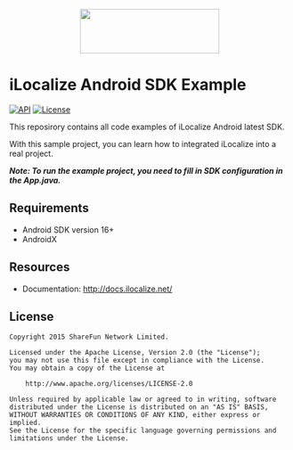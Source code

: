 [<p align="center"><img src="https://cdnimage-b.aihelp.net/FileService/UserFile/202104080254062196a89b06db1.png" data-canonical-src="https://cdnimage-b.aihelp.net/FileService/UserFile/202104080254062196a89b06db1.png" width="250" height="80" align="center"/></p>](https://ilocalize.net/)



# iLocalize Android SDK Example



[![API](https://img.shields.io/badge/MinSdk-16%2B-brightgreen.svg?style=flat)](https://android-arsenal.com/api?level=16) [![License](https://img.shields.io/badge/License%20-Apache%202-337ab7.svg)](https://www.apache.org/licenses/LICENSE-2.0)



This reposirory contains all code examples of iLocalize Android latest SDK.

With this sample project, you can learn how to integrated iLocalize into a real project.

***Note: To run the example project, you need to fill in SDK configuration in the App.java.***



## Requirements

- Android SDK version 16+
- AndroidX



## Resources

- Documentation: http://docs.ilocalize.net/



## License

```
Copyright 2015 ShareFun Network Limited.

Licensed under the Apache License, Version 2.0 (the "License");
you may not use this file except in compliance with the License.
You may obtain a copy of the License at

    http://www.apache.org/licenses/LICENSE-2.0

Unless required by applicable law or agreed to in writing, software
distributed under the License is distributed on an "AS IS" BASIS,
WITHOUT WARRANTIES OR CONDITIONS OF ANY KIND, either express or implied.
See the License for the specific language governing permissions and
limitations under the License.
```

